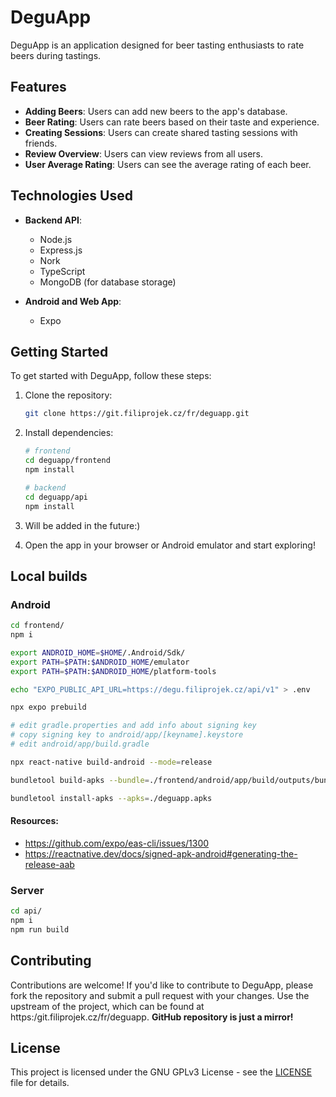 # DeguApp

DeguApp is an application designed for beer tasting enthusiasts to rate beers during tastings.

## Features

- **Adding Beers**: Users can add new beers to the app's database.
- **Beer Rating**: Users can rate beers based on their taste and experience.
- **Creating Sessions**: Users can create shared tasting sessions with friends.
- **Review Overview**: Users can view reviews from all users.
- **User Average Rating**: Users can see the average rating of each beer.

## Technologies Used

- **Backend API**:
  - Node.js
  - Express.js
  - Nork
  - TypeScript
  - MongoDB (for database storage)

- **Android and Web App**:
  - Expo

## Getting Started

To get started with DeguApp, follow these steps:

1. Clone the repository:

   ```bash
   git clone https://git.filiprojek.cz/fr/deguapp.git
   ```

2. Install dependencies:

   ```bash
   # frontend
   cd deguapp/frontend
   npm install

   # backend
   cd deguapp/api
   npm install
   ```

3. Will be added in the future:)

5. Open the app in your browser or Android emulator and start exploring!

## Local builds
### Android

```bash
cd frontend/
npm i

export ANDROID_HOME=$HOME/.Android/Sdk/
export PATH=$PATH:$ANDROID_HOME/emulator
export PATH=$PATH:$ANDROID_HOME/platform-tools

echo "EXPO_PUBLIC_API_URL=https://degu.filiprojek.cz/api/v1" > .env

npx expo prebuild

# edit gradle.properties and add info about signing key
# copy signing key to android/app/[keyname].keystore
# edit android/app/build.gradle

npx react-native build-android --mode=release

bundletool build-apks --bundle=./frontend/android/app/build/outputs/bundle/release/app-release.aab --output ./deguapp.apks --ks <upload-key.keystore> --ks-key-alias <upload-key-alias>

bundletool install-apks --apks=./deguapp.apks
```

#### Resources:

- https://github.com/expo/eas-cli/issues/1300
- https://reactnative.dev/docs/signed-apk-android#generating-the-release-aab

### Server

```bash
cd api/
npm i
npm run build
```

## Contributing

Contributions are welcome! If you'd like to contribute to DeguApp, please fork the repository and submit a pull request with your changes.
Use the upstream of the project, which can be found at https:/git.filiprojek.cz/fr/deguapp. **GitHub repository is just a mirror!**

## License

This project is licensed under the GNU GPLv3 License - see the [LICENSE](LICENSE) file for details.

